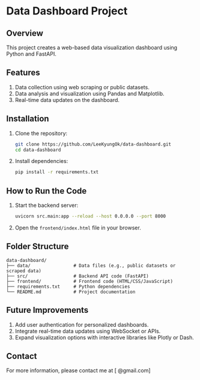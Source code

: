 # Data Dashboard Project

## Overview
This project creates a web-based data visualization dashboard using Python and FastAPI.

## Features
1. Data collection using web scraping or public datasets.
2. Data analysis and visualization using Pandas and Matplotlib.
3. Real-time data updates on the dashboard.

## Installation
1. Clone the repository:
   ```bash
   git clone https://github.com/LeeKyungOk/data-dashboard.git
   cd data-dashboard
   ```
2. Install dependencies:
   ```bash
   pip install -r requirements.txt
   ```

## How to Run the Code
1. Start the backend server:
   ```bash
   uvicorn src.main:app --reload --host 0.0.0.0 --port 8000
   ```
2. Open the `frontend/index.html` file in your browser.

## Folder Structure
```
data-dashboard/
├── data/                # Data files (e.g., public datasets or scraped data)
├── src/                 # Backend API code (FastAPI)
├── frontend/            # Frontend code (HTML/CSS/JavaScript)
├── requirements.txt     # Python dependencies
└── README.md            # Project documentation
```

## Future Improvements
1. Add user authentication for personalized dashboards.
2. Integrate real-time data updates using WebSocket or APIs.
3. Expand visualization options with interactive libraries like Plotly or Dash.

## Contact
For more information, please contact me at [ @gmail.com]
